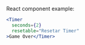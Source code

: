 React component example:

```jsx
<Timer
  seconds={2}
  resetable="Resetar Timer"
>Game Over</Timer>
```
